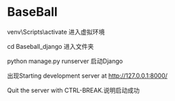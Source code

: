 # BaseBall

venv\\Scripts\\activate 进入虚拟环境

cd Baseball\_django 进入文件夹

python manage.py runserver 启动Django

出现Starting development server at http://127.0.0.1:8000/

Quit the server with CTRL-BREAK.说明启动成功

